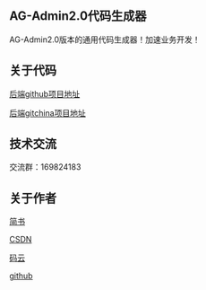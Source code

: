## AG-Admin2.0代码生成器

AG-Admin2.0版本的通用代码生成器！加速业务开发！

## 关于代码
[后端github项目地址](https://github.com/wxiaoqi/kwai-admin)

[后端gitchina项目地址](http://git.oschina.net/geek_qi/kwaiCloud)



## 技术交流
交流群：169824183

## 关于作者
[简书](http://www.jianshu.com/)

[CSDN](http://blog.csdn.net/u011282930)

[码云](http://git.oschina.net/geek_qi)

[github](https://github.com/wxiaoqi)